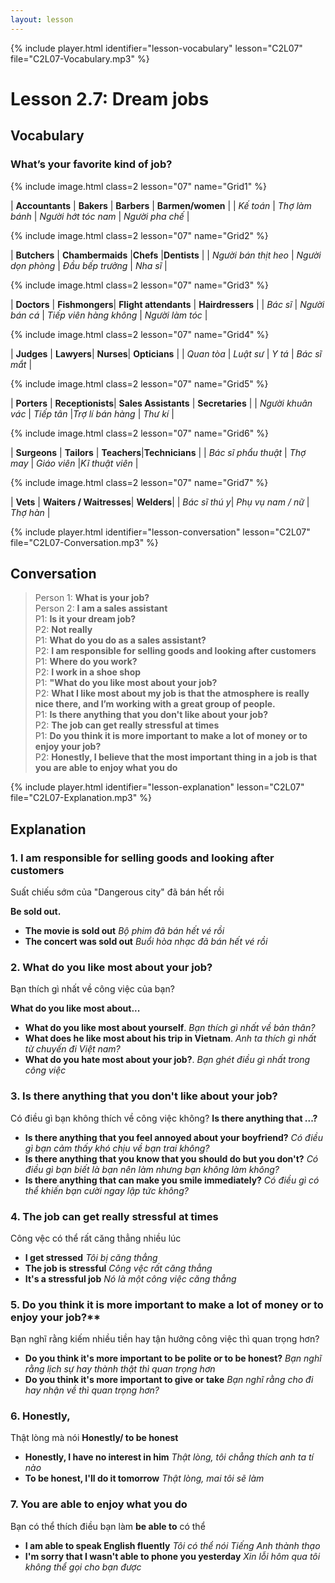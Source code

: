 ```yaml
---
layout: lesson
---
```


{% include player.html identifier="lesson-vocabulary" lesson="C2L07" file="C2L07-Vocabulary.mp3" %}
# Lesson 2.7: Dream jobs



## Vocabulary

### What’s your favorite kind of job?

{% include image.html class=2 lesson="07" name="Grid1" %}

| **Accountants** | **Bakers**  | **Barbers**  | **Barmen/women**  | 
| *Kế toán* | *Thợ làm bánh* | *Người hớt tóc nam* | *Người pha chế* |


{% include image.html class=2 lesson="07" name="Grid2" %}

| **Butchers** | **Chambermaids**  |**Chefs** |**Dentists** |
|  *Người bán thịt heo* |  *Người dọn phòng* |  *Đầu bếp trưởng*  | *Nha sĩ* |

{% include image.html class=2 lesson="07" name="Grid3" %}

| **Doctors**  |  **Fishmongers**|  **Flight attendants**  |  **Hairdressers**  | 
| *Bác sĩ* | *Người bán cá* | *Tiếp viên hàng không* |  *Người làm tóc* |



{% include image.html class=2 lesson="07" name="Grid4" %}

| **Judges** | **Lawyers**| **Nurses**| **Opticians** | 
| *Quan tòa* | *Luật sư* | *Y tá* | *Bác sĩ mắt* |

{% include image.html class=2 lesson="07" name="Grid5" %}

| **Porters** | **Receptionists**| **Sales Assistants** | **Secretaries** | 
| *Người khuân vác* | *Tiếp tân*  |*Trợ lí bán hàng*  |  *Thư kí*  | 


{% include image.html class=2 lesson="07" name="Grid6" %}

| **Surgeons**  | **Tailors** | **Teachers**|**Technicians** |
| *Bác sĩ phẩu thuật* |  *Thợ may*  | *Giáo viên*  |*Kĩ thuật viên* | 

{% include image.html class=2 lesson="07" name="Grid7" %}

| **Vets** | **Waiters / Waitresses**| **Welders**| 
| *Bác sĩ thú y*| *Phụ vụ nam / nữ* | *Thợ hàn* |


{% include player.html identifier="lesson-conversation" lesson="C2L07" file="C2L07-Conversation.mp3" %}
## Conversation


> Person 1: **What is your job?**  
> Person 2: **I am a sales assistant**  
> P1: **Is it your dream job?**  
> P2: **Not really**  
> P1: **What do you do as a sales assistant?**  
> P2: **I am responsible for selling goods and looking after customers**  
> P1: **Where do you work?**  
> P2: **I work in a shoe shop**  
> P1: **"What do you like most about your job?**  
> P2: **What I like most about my job is that the atmosphere is really nice there, and I’m working with a great group of people.**  
> P1: **Is there anything that you don't like about your job?**  
> P2: **The job can get really stressful at times**  
> P1: **Do you think it is more important to make a lot of money or to enjoy your job?**  
> P2: **Honestly, I believe that the most important thing in a job is that you are able to enjoy what you do**  







{% include player.html identifier="lesson-explanation" lesson="C2L07" file="C2L07-Explanation.mp3" %}
## Explanation


### 1. I am responsible for selling goods and looking after customers
Suất chiếu sớm của "Dangerous city" đã bán hết rồi 

**Be sold out.**

- **The movie is sold out** *Bộ phim đã bán hết vé rồi*
- **The concert was sold out** *Buổi hòa nhạc đã bán hết vé rồi*

### 2. What do you like most about your job?
Bạn thích gì nhất về công việc của bạn?

**What do you like most about...** 

- **What do you like most about yourself**. *Bạn thích gì nhất về bản thân?*
- **What does he like most about his trip in Vietnam**. *Anh ta thích gì nhất từ chuyến đi Việt nam?*
- **What do you hate most about your job?**. *Bạn ghét điều gì nhất trong công việc* 

### 3. Is there anything that you don't like about your job?
Có điều gì bạn không thích về công việc không?
**Is there anything that ...?**

- **Is there anything that you feel annoyed about your boyfriend?** *Có điều gì bạn cảm thấy khó chịu về bạn trai không?*
- **Is there anything that you know that you should do but you don't?** *Có điều gì bạn biết là bạn nên làm nhưng bạn không làm không?*
- **Is there anything that can make you smile immediately?** *Có điều gì có thể khiến bạn cười ngay lập tức không?*

### 4.  The job can get really stressful at times
Công vệc có thể rất căng thẳng nhiều lúc 

- **I get stressed** *Tôi bị căng thẳng*
- **The job is stressful** *Công vệc rất căng thẳng*
- **It's a stressful job** *Nó là một công việc căng thẳng*

### 5.  Do you think it is more important to make a lot of money or to enjoy your job?**
Bạn nghĩ rằng kiếm nhiều tiền hay tận hưởng công việc thì quan trọng hơn?

- **Do you think it's more important to be polite or to be honest?** *Bạn nghĩ rằng lịch sự hay thành thật thì quan trọng hơn*
- **Do you think it's more important to give or take** *Bạn nghĩ rằng cho đi hay nhận về thì quan trọng hơn?*

### 6. Honestly, 
Thật lòng mà nói
**Honestly/ to be honest**

- **Honestly, I have no interest in him** *Thật lòng, tôi chẳng thích anh ta tí nào*
- **To be honest, I'll do it tomorrow** *Thật lòng, mai tôi sẽ làm*

### 7. You are able to enjoy what you do
Bạn có thể thích điều bạn làm 
**be able to** có thể 
- **I am able to speak English fluently** *Tôi có thể nói Tiếng Anh thành thạo*
- **I'm sorry that I wasn't able to phone you yesterday** *Xin lỗi hôm qua tôi không thể gọi cho bạn được*
